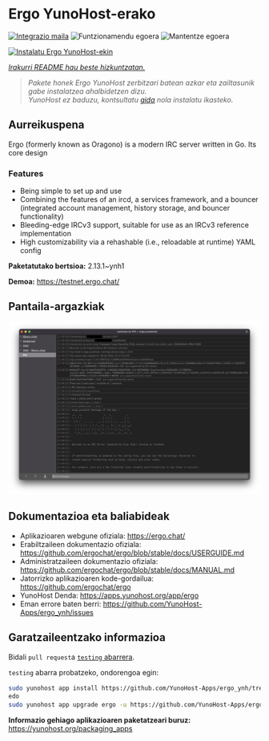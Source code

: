 <!--
Ohart ongi: README hau automatikoki sortu da <https://github.com/YunoHost/apps/tree/master/tools/readme_generator>ri esker
EZ editatu eskuz.
-->

# Ergo YunoHost-erako

[![Integrazio maila](https://dash.yunohost.org/integration/ergo.svg)](https://dash.yunohost.org/appci/app/ergo) ![Funtzionamendu egoera](https://ci-apps.yunohost.org/ci/badges/ergo.status.svg) ![Mantentze egoera](https://ci-apps.yunohost.org/ci/badges/ergo.maintain.svg)

[![Instalatu Ergo YunoHost-ekin](https://install-app.yunohost.org/install-with-yunohost.svg)](https://install-app.yunohost.org/?app=ergo)

*[Irakurri README hau beste hizkuntzatan.](./ALL_README.md)*

> *Pakete honek Ergo YunoHost zerbitzari batean azkar eta zailtasunik gabe instalatzea ahalbidetzen dizu.*  
> *YunoHost ez baduzu, kontsultatu [gida](https://yunohost.org/install) nola instalatu ikasteko.*

## Aurreikuspena

Ergo (formerly known as Oragono) is a modern IRC server written in Go. Its core design 

### Features

- Being simple to set up and use
- Combining the features of an ircd, a services framework, and a bouncer (integrated account management, history storage, and bouncer functionality)
- Bleeding-edge IRCv3 support, suitable for use as an IRCv3 reference implementation
- High customizability via a rehashable (i.e., reloadable at runtime) YAML config



**Paketatutako bertsioa:** 2.13.1~ynh1

**Demoa:** <https://testnet.ergo.chat/>

## Pantaila-argazkiak

![Ergo(r)en pantaila-argazkia](./doc/screenshots/textual.jpg)

## Dokumentazioa eta baliabideak

- Aplikazioaren webgune ofiziala: <https://ergo.chat/>
- Erabiltzaileen dokumentazio ofiziala: <https://github.com/ergochat/ergo/blob/stable/docs/USERGUIDE.md>
- Administratzaileen dokumentazio ofiziala: <https://github.com/ergochat/ergo/blob/stable/docs/MANUAL.md>
- Jatorrizko aplikazioaren kode-gordailua: <https://github.com/ergochat/ergo>
- YunoHost Denda: <https://apps.yunohost.org/app/ergo>
- Eman errore baten berri: <https://github.com/YunoHost-Apps/ergo_ynh/issues>

## Garatzaileentzako informazioa

Bidali `pull request`a [`testing` abarrera](https://github.com/YunoHost-Apps/ergo_ynh/tree/testing).

`testing` abarra probatzeko, ondorengoa egin:

```bash
sudo yunohost app install https://github.com/YunoHost-Apps/ergo_ynh/tree/testing --debug
edo
sudo yunohost app upgrade ergo -u https://github.com/YunoHost-Apps/ergo_ynh/tree/testing --debug
```

**Informazio gehiago aplikazioaren paketatzeari buruz:** <https://yunohost.org/packaging_apps>
